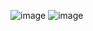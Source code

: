 ![image](https://github.com/RahulBhola/DoctorAtDoorStep/assets/104344946/19e480d8-14dd-447a-bd0f-71ab7fcb793e)
![image](https://github.com/RahulBhola/DoctorAtDoorStep/assets/104344946/c5d1def5-b248-49ac-967f-21ba54cf9d5a)
